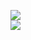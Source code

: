 [![](https://img.shields.io/badge/Made%20With-Github%20Spray-lightgrey.svg?style=for-the-badge&logo=github)](https://github.com/Annihil/github-spray#10035)  
[![](https://i.imgur.com/2DrTn0Z.gif)](https://github.com/Annihil/github-spray)